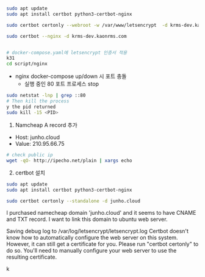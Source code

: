 



```sh


sudo apt update
sudo apt install certbot python3-certbot-nginx

sudo certbot certonly --webroot -w /var/www/letsencrypt  -d krms-dev.kaonrms.com

sudo certbot --nginx -d krms-dev.kaonrms.com


# docker-compose.yaml에 letsencrypt 인증서 적용
k31
cd script/nginx
```


- nginx docker-compose up/down 시 포트 충돌
  - 실행 중인 80 포트 프로세스 stop

```sh
sudo netstat -lnp | grep ::80
# Then kill the process 
y the pid returned
sudo kill -15 <PID>
```

1. Namcheap A record 추가
- Host: junho.cloud
- Value: 210.95.66.75

```sh
# check public ip
wget -qO- http://ipecho.net/plain | xargs echo
```

2. certbot 설치

```sh
sudo apt update
sudo apt install certbot python3-certbot-nginx

sudo certbot certonly --standalone -d junho.cloud
```


I purchased namecheap domain 'junho.cloud' and it seems to have CNAME and TXT record.
I want to link this domain to ubuntu web server.



Saving debug log to /var/log/letsencrypt/letsencrypt.log
Certbot doesn't know how to automatically configure the web server on this system. However, it can still get a certificate for you. Please run "certbot certonly" to do so. You'll need to manually configure your web server to use the resulting certificate.

k
